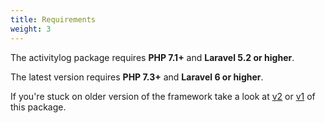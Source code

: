 ```yaml
---
title: Requirements
weight: 3
---
```


The activitylog package requires **PHP 7.1+** and **Laravel 5.2 or higher**. 

The latest version requires **PHP 7.3+** and **Laravel 6 or higher**.

If you're stuck on older version of the framework take a look at [v2](https://docs.spatie.be/laravel-activitylog/v2) or [v1](https://docs.spatie.be/laravel-activitylog/v2) of this package.
